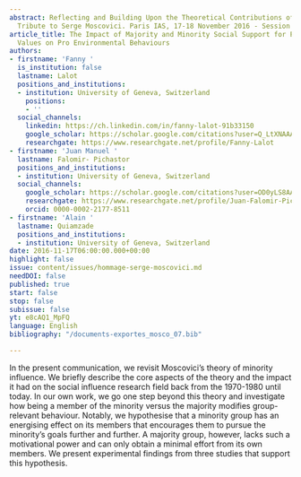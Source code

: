 ```yaml
---
abstract: Reflecting and Building Upon the Theoretical Contributions of Serge Moscovici.
  Tribute to Serge Moscovici. Paris IAS, 17-18 November 2016 - Session 2
article_title: The Impact of Majority and Minority Social Support for Pro Environmental
  Values on Pro Environmental Behaviours
authors:
- firstname: 'Fanny '
  is_institution: false
  lastname: Lalot
  positions_and_institutions:
  - institution: University of Geneva, Switzerland
    positions:
    - ''
  social_channels:
    linkedin: https://ch.linkedin.com/in/fanny-lalot-91b33150
    google_scholar: https://scholar.google.com/citations?user=Q_LtXNAAAAAJ&hl=fr
    researchgate: https://www.researchgate.net/profile/Fanny-Lalot
- firstname: 'Juan Manuel '
  lastname: Falomir- Pichastor
  positions_and_institutions:
  - institution: University of Geneva, Switzerland
  social_channels:
    google_scholar: https://scholar.google.com/citations?user=OD0yLS8AAAAJ&hl=en
    researchgate: https://www.researchgate.net/profile/Juan-Falomir-Pichastor
    orcid: 0000-0002-2177-8511
- firstname: 'Alain '
  lastname: Quiamzade
  positions_and_institutions:
  - institution: University of Geneva, Switzerland
date: 2016-11-17T06:00:00.000+00:00
highlight: false
issue: content/issues/hommage-serge-moscovici.md
needDOI: false
published: true
start: false
stop: false
subissue: false
yt: e8cAQ1_MpFQ
language: English
bibliography: "/documents-exportes_mosco_07.bib"

---
```

In the present communication, we revisit Moscovici’s theory of minority influence. We briefly describe the core aspects of the theory and the impact it had on the social influence research field back from the 1970-1980 until today. In our own work, we go one step beyond this theory and investigate how being a member of the minority versus the majority modifies group-relevant behaviour. Notably, we hypothesise that a minority group has an energising effect on its members that encourages them to pursue the minority’s goals further and further. A majority group, however, lacks such a motivational power and can only obtain a minimal effort from its own members. We present experimental findings from three studies that support this hypothesis.

<Youtube yt="e8cAQ1_MpFQ" caption="The impact of majority and minority social support for pro environmental values on pro-environmental behaviours" start="false" stop="false"></Youtube>